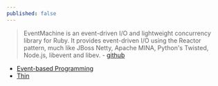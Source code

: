 ```yaml
---
published: false
---
```

> EventMachine is an event-driven I/O and lightweight concurrency library for Ruby. It provides event-driven I/O using the Reactor pattern, much like JBoss Netty, Apache MINA, Python's Twisted, Node.js, libevent and libev. - [github](https://github.com/eventmachine/eventmachine)

- [Event-based Programming](https://www.bigfastblog.com/rubys-eventmachine-part-1-event-based-programming)
- [Thin](https://www.bigfastblog.com/rubys-eventmachine-part-3-thin)